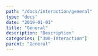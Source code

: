 ```yaml
---
path: "/docs/interaction/general"
type: "docs"
date: "2019-01-01"
title: "General"
description: "Description"
categories: ["300-Interaction"]
parent: "General"
---
```


